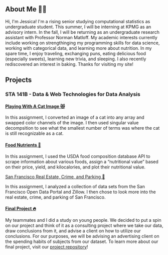## About Me 💁🏻

Hi, I'm Jessica! I'm a rising senior studying computational statistics as undergraduate student. This summer, I will be interning at KPMG as an advisory intern. In the fall, I will be returning as an undergraduate research assistant with Professor Norman Matloff. My academic interests currently include working on strengthinging my programming skills for data science, working with categorical data, and learning more about nutrition. In my spare time, I enjoy traveling, exchanging puns, eating delicious food (especially sweets), learning new trivia, and sleeping. I also recently rediscovered an interest in baking. 
Thanks for visiting my site!



## Projects

### STA 141B - Data & Web Technologies for Data Analysis


#### [Playing With A Cat Image 😻](STA141B/a2.html)
In this assignment, I converted an image of a cat into any array and swapped color channels of the image. I then used singular value decompsition to see what the smallest number of terms was where the cat is still recognizable as a cat. 
 
#### [Food Nutrients 🍎](STA141B/a4.html)
In this assignment, I used the USDA food composition database API to scrape information about various foods, assign a “nutritional value” based on their price, yield, and kilocalories, and plot their nutritional value.

[San Francisco Real Estate, Crime, and Parking 🌁](STA141B/a6.html)

In this assignment, I analyzed a collection of data sets from the San Francisco Open Data Portal and Zillow. I then chose to look more into the real estate, crime, and parking of San Francisco.

#### [Final Project 🔥](STA141B/final.html)

My teammates and I did a study on young people. We decided to put a spin on our project and think of it as a consulting project where we take our data, draw conclusions from it, and advise a client on how to utilize our conclusions. For our purposes, we will be advising an advertising client on the spending habits of subjects from our dataset.
To learn more about our final project, visit our [project repository](https://github.com/ehkhong/sta-141b-proj)!

